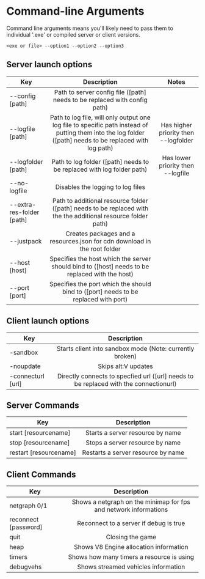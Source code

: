 # Command-line Arguments

Command line arguments means you'll likely need to pass them to individual '.exe' or compiled server or client versions.

`<exe or file> --option1 --option2 --option3`

## Server launch options

| Key   |             Description             |             Notes             |
| ------ | :-------------------------------: | :-------------------------------: |
|   --config [path]             |   Path to server config file ([path] needs to be replaced with config path)   |   |
|   --logfile [path]            |   Path to log file, will only output one log file to specific path instead of putting them into the log folder ([path] needs to be replaced with log path)         |   Has higher priority then --logfolder   |
|   --logfolder [path]          |   Path to log folder ([path] needs to be replaced with log folder path)   |   	Has lower priority then --logfile   |
|   --no-logfile                |   Disables the logging to log files   |   |
|   --extra-res-folder [path]   |   Path to additional resource folder ([path] needs to be replaced with the the additional resource folder path)   |   |
|   --justpack                  |   Creates packages and a resources.json for cdn download in the root folder   |   |
|   --host [host]               |   Specifies the host which the server should bind to ([host] needs to be replaced with the host)   |   |
|   --port [port]               |   	Specifies the port which the should bind to ([port] needs to be replaced with port)   |   |

## Client launch options

| Key       |             Description             |
| ------    | :-------------------------------: |
|   -sandbox            |   Starts client into sandbox mode (Note: currently broken)                                |
|   -noupdate           |   Skips alt:V updates                                                                     |
|   -connecturl [url]   |   Directly connects to specfied url ([url] needs to be replaced with the connectionurl)   |

## Server Commands

| Key       |             Description             |
| ------    | :-------------------------------: |
|   start [resourcename]    |   Starts a server resource by name    |
|   stop [resourcename]     |   Stops a server resource by name     |
|   restart [resourcename]  |   Restarts a server resource by name  |

## Client Commands

| Key       |             Description             |
| ------    | :-------------------------------: |
|   netgraph 0/1            |   Shows a netgraph on the minimap for fps and network informations    |
|   reconnect [password]    |   Reconnect to a server if debug is true                              |
|   quit                    |   Closing the game                                                    |
|   heap                    |   Shows V8 Engine allocation information                              |
|   timers                  |   Shows how many timers a resource is using                           |
|   debugvehs               |   Shows streamed vehicles information                                 |